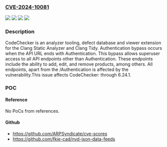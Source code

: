 ### [CVE-2024-10081](https://cve.mitre.org/cgi-bin/cvename.cgi?name=CVE-2024-10081)
![](https://img.shields.io/static/v1?label=Product&message=CodeChecker&color=blue)
![](https://img.shields.io/static/v1?label=Version&message=0%3C%3D%206.24.1%20&color=brighgreen)
![](https://img.shields.io/static/v1?label=Vulnerability&message=CWE-288&color=brighgreen)
![](https://img.shields.io/static/v1?label=Vulnerability&message=CWE-420&color=brighgreen)

### Description

CodeChecker is an analyzer tooling, defect database and viewer extension for the Clang Static Analyzer and Clang Tidy. Authentication bypass occurs when the API URL ends with Authentication. This bypass allows superuser access to all API endpoints other than Authentication. These endpoints include the ability to add, edit, and remove products, among others. All endpoints, apart from the /Authentication is affected by the vulnerability.This issue affects CodeChecker: through 6.24.1.

### POC

#### Reference
No PoCs from references.

#### Github
- https://github.com/ARPSyndicate/cve-scores
- https://github.com/fkie-cad/nvd-json-data-feeds

